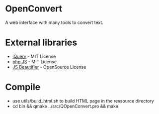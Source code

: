 # OpenConvert

A web interface with many tools to convert text.

# External libraries

* [jQuery](http://jquery.com/) - MIT License
* [php.JS](http://phpjs.org/) - MIT License
* [JS Beautifier](http://jsbeautifier.org/) - OpenSource License

# Compile

* use utils/build_html.sh to build HTML page in the ressource directory
* cd bin && qmake ../src/QOpenConvert.pro && make